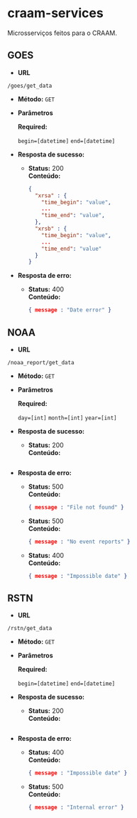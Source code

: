 # craam-services

Microsserviços feitos para o CRAAM.

## GOES

* **URL**

`/goes/get_data`

* **Método:** `GET`

*  **Parâmetros**

   **Required:**
 
   `begin=[datetime]`
   `end=[datetime]`

* **Resposta de sucesso:**
  
  * **Status:** 200 <br />
    **Conteúdo:**
	```json
	{
	  "xrsa" : {
	    "time_begin": "value",
	    ...
	    "time_end": "value",
	  },
	  "xrsb" : {
	    "time_begin": "value",
	    ...
	    "time_end": "value"
	  }
	}
	```
 
* **Resposta de erro:**

  * **Status:** 400 <br />
    **Conteúdo:**
	```json
	{ message : "Date error" }
	```

## NOAA

* **URL**

`/noaa_report/get_data`

* **Método:** `GET`

*  **Parâmetros**

   **Required:**
 
   `day=[int]`
   `month=[int]`
   `year=[int]`

* **Resposta de sucesso:**
  
  * **Status:** 200 <br />
    **Conteúdo:** 
	```json
	```
 
* **Resposta de erro:**

  * **Status:** 500 <br />
    **Conteúdo:**
	```json
	{ message : "File not found" }
	```
	
  * **Status:** 500 <br />
    **Conteúdo:**
	```json
	{ message : "No event reports" }
	```
	
  * **Status:** 400 <br />
    **Conteúdo:**
	```json
	{ message : "Impossible date" }
	```

## RSTN

* **URL**

`/rstn/get_data`

* **Método:** `GET`

*  **Parâmetros**

   **Required:**
 
   `begin=[datetime]`
   `end=[datetime]`

* **Resposta de sucesso:**
  
  * **Status:** 200 <br />
    **Conteúdo:**
	```json
	```
 
* **Resposta de erro:**

  * **Status:** 400 <br />
    **Conteúdo:** 
	```json
	{ message : "Impossible date" }
	```
	
  * **Status:** 500 <br />
    **Conteúdo:**
	```json
	{ message : "Internal error" }
	```
